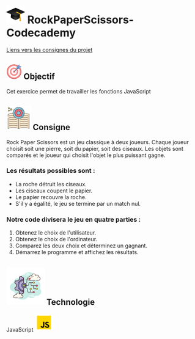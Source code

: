 
# ![logo chapeau diplome](/ressource/diplomeCasquette.png) RockPaperScissors-Codecademy
[Liens vers les consignes du projet](https://www.codecademy.com/journeys/full-stack-engineer/paths/fscj-22-building-interactive-websites/tracks/fscj-22-javascript-syntax-part-i/modules/wdcp-22-learn-javascript-syntax-functions-a8d515f4-706a-456f-8ac6-334e9d1fb2f8/projects/rock-paper-scissors-javascript)


## ![Logo objectif](/ressource/objectif.png) Objectif 
Cet exercice permet de travailler les fonctions JavaScript


## ![Logo consigne](/ressource/instruction.png) Consigne
Rock Paper Scissors est un jeu classique à deux joueurs. Chaque joueur choisit soit une pierre, soit du papier, soit des ciseaux. Les objets sont comparés et le joueur qui choisit l'objet le plus puissant gagne.

### Les résultats possibles sont :
- La roche détruit les ciseaux.
- Les ciseaux coupent le papier.
- Le papier recouvre la roche.
- S'il y a égalité, le jeu se termine par un match nul.

### Notre code divisera le jeu en quatre parties :
1. Obtenez le choix de l'utilisateur.
2. Obtenez le choix de l'ordinateur.
3. Comparez les deux choix et déterminez un gagnant.
4. Démarrez le programme et affichez les résultats.


## ![Logo Technologie](/ressource/technologie.png) Technologie
JavaScript ![Logo JavaScript](/ressource/javascript.png)